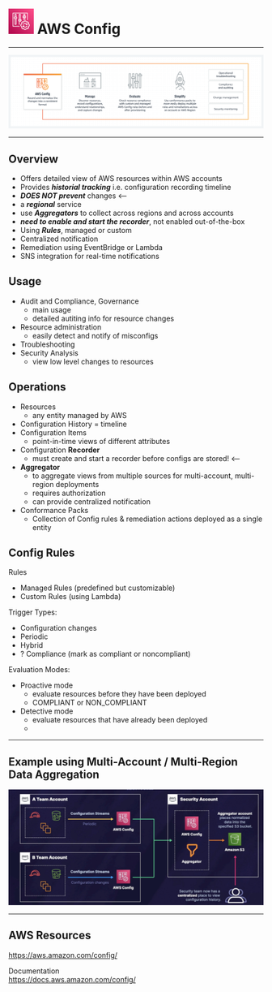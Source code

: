 # <img src="../../images/ConfigLogo.png" alt="Config" style="height: 50px; width:50px;"/>  AWS Config
---  

![Config Diagram](../../images/ConfigDiagram.png)

---  
## Overview  
- Offers detailed view of AWS resources within AWS accounts
- Provides ***historial tracking*** i.e. configuration recording timeline
- ***DOES NOT prevent*** changes <--
- a ***regional*** service 
- use ***Aggregators*** to collect across regions and across accounts
- ***need to enable and start the recorder***, not enabled out-of-the-box
- Using ***Rules***, managed or custom
- Centralized notification
- Remediation using EventBridge or Lambda
- SNS integration for real-time notifications

## Usage  
- Audit and Compliance, Governance
  - main usage
  - detailed autiting info for resource changes
- Resource administration
  - easily detect and notify of misconfigs
- Troubleshooting
- Security Analysis
  - view low level changes to resources

## Operations  
- Resources
  - any entity managed by AWS
- Configuration History = timeline
- Configuration Items
  - point-in-time views of different attributes
- Configuration **Recorder**
  - must create and start a recorder before configs are stored! <--
- **Aggregator**
  - to aggregate views from multiple sources for multi-account, multi-region deployments 
  - requires authorization
  - can provide centralized notification
- Conformance Packs
  - Collection of Config rules & remediation actions deployed as a single entity

## Config Rules  

Rules 
- Managed Rules (predefined but customizable)
- Custom Rules (using Lambda)

Trigger Types:
- Configuration changes
- Periodic
- Hybrid
- ? Compliance (mark as compliant or noncompliant)
  
Evaluation Modes:
- Proactive mode  
  - evaluate resources before they have been deployed
  - COMPLIANT or NON_COMPLIANT
- Detective mode
  - evaluate resources that have already been deployed
  - 

---  
## Example using Multi-Account / Multi-Region Data Aggregation  

![Aggregator](../../images/ConfigAggregator.jpg)

---  
## AWS Resources  

https://aws.amazon.com/config/

Documentation  
https://docs.aws.amazon.com/config/
